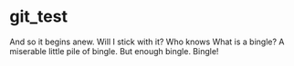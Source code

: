 # git_test
And so it begins anew. Will I stick with it? Who knows
What is a bingle? A miserable little pile of bingle. But enough bingle. Bingle!